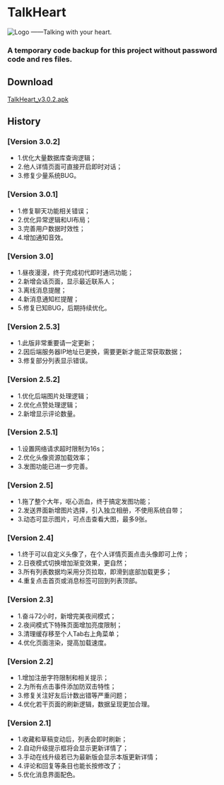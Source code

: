 # TalkHeart
![Logo](https://github.com/ysy950803/TalkHeart/blob/master/me_avatar_boy.png)
——Talking with your heart.

### A temporary code backup for this project without password code and res files.

## Download
[TalkHeart_v3.0.2.apk](http://ysy950803.top/talk_heart/update/com.ysy.talkheart_v3.0.2.apk)

## History
### [Version 3.0.2]
* 1.优化大量数据库查询逻辑；
* 2.他人详情页面可直接开启即时对话；
* 3.修复少量系统BUG。

### [Version 3.0.1]
* 1.修复聊天功能相关错误；
* 2.优化异常逻辑和UI布局；
* 3.完善用户数据时效性；
* 4.增加通知音效。

### [Version 3.0]
* 1.昼夜漫漫，终于完成初代即时通讯功能；
* 2.新增会话页面，显示最近联系人；
* 3.离线消息提醒；
* 4.新消息通知栏提醒；
* 5.修复已知BUG，后期持续优化。

### [Version 2.5.3]
* 1.此版非常重要请一定更新；
* 2.因后端服务器IP地址已更换，需要更新才能正常获取数据；
* 3.修复部分列表显示错误。

### [Version 2.5.2]
* 1.优化后端图片处理逻辑；
* 2.优化点赞处理逻辑；
* 2.新增显示评论数量。

### [Version 2.5.1]
* 1.设置网络请求超时限制为16s；
* 2.优化头像资源加载效率；
* 3.发图功能已进一步完善。

### [Version 2.5]
* 1.拖了整个大年，呕心沥血，终于搞定发图功能；
* 2.发送界面新增图片选择，引入独立相册，不使用系统自带；
* 3.动态可显示图片，可点击查看大图，最多9张。

### [Version 2.4]
* 1.终于可以自定义头像了，在个人详情页面点击头像即可上传；
* 2.日夜模式切换增加渐变效果，更自然；
* 3.所有列表数据均采用分页拉取，即滑到底部加载更多；
* 4.重复点击首页或消息标签可回到列表顶部。

### [Version 2.3]
* 1.奋斗72小时，新增完美夜间模式；
* 2.夜间模式下特殊页面增加亮度限制；
* 3.清理缓存移至个人Tab右上角菜单；
* 4.优化页面渲染，提高加载速度。

### [Version 2.2]
* 1.增加注册字符限制和相关提示；
* 2.为所有点击事件添加防双击特性；
* 3.修复关注好友后计数出错等严重问题；
* 4.优化若干页面的刷新逻辑，数据呈现更加合理。

### [Version 2.1]
* 1.收藏和草稿变动后，列表会即时刷新；
* 2.自动升级提示框将会显示更新详情了；
* 3.手动在线升级若已为最新版会显示本版更新详情；
* 4.评论和回复等条目也能长按修改了；
* 5.优化消息界面配色。
